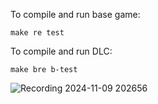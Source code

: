 To compile and run base game:
```
make re test
```

To compile and run DLC:
```
make bre b-test
```

![Recording 2024-11-09 202656](https://github.com/user-attachments/assets/bee57b9c-65d7-4e18-ab80-1ef354c6e47a)
